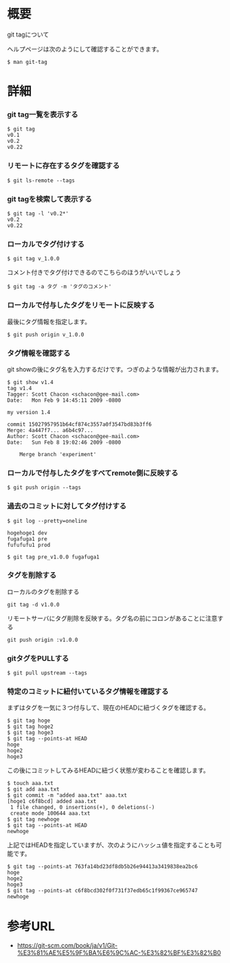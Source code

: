 # 概要
git tagについて

ヘルプページは次のようにして確認することができます。
```
$ man git-tag
```

# 詳細

### git tag一覧を表示する
```
$ git tag
v0.1
v0.2
v0.22
```

### リモートに存在するタグを確認する
```
$ git ls-remote --tags
```

### git tagを検索して表示する
```
$ git tag -l 'v0.2*'
v0.2
v0.22
```

### ローカルでタグ付けする
```
$ git tag v_1.0.0
```

コメント付きでタグ付けできるのでこちらのほうがいいでしょう
```
$ git tag -a タグ -m 'タグのコメント'
```

### ローカルで付与したタグをリモートに反映する
最後にタグ情報を指定します。
```
$ git push origin v_1.0.0
```

### タグ情報を確認する
git showの後にタグ名を入力するだけです。つぎのような情報が出力されます。
```
$ git show v1.4
tag v1.4
Tagger: Scott Chacon <schacon@gee-mail.com>
Date:   Mon Feb 9 14:45:11 2009 -0800

my version 1.4

commit 15027957951b64cf874c3557a0f3547bd83b3ff6
Merge: 4a447f7... a6b4c97...
Author: Scott Chacon <schacon@gee-mail.com>
Date:   Sun Feb 8 19:02:46 2009 -0800

    Merge branch 'experiment'
```

### ローカルで付与したタグをすべてremote側に反映する
```
$ git push origin --tags
```

### 過去のコミットに対してタグ付けする
```
$ git log --pretty=oneline

hogehoge1 dev
fugafuga1 pre
fufufufu1 prod

$ git tag pre_v1.0.0 fugafuga1
```

### タグを削除する
ローカルのタグを削除する
```
git tag -d v1.0.0
```

リモートサーバにタグ削除を反映する。タグ名の前にコロンがあることに注意する
```
git push origin :v1.0.0
```

### gitタグをPULLする
```
$ git pull upstream --tags
```

### 特定のコミットに紐付いているタグ情報を確認する
まずはタグを一気に３つ付与して、現在のHEADに紐づくタグを確認する。
```
$ git tag hoge
$ git tag hoge2
$ git tag hoge3
$ git tag --points-at HEAD
hoge
hoge2
hoge3
```

この後にコミットしてみるHEADに紐づく状態が変わることを確認します。
```
$ touch aaa.txt
$ git add aaa.txt
$ git commit -m "added aaa.txt" aaa.txt
[hoge1 c6f8bcd] added aaa.txt
 1 file changed, 0 insertions(+), 0 deletions(-)
 create mode 100644 aaa.txt
$ git tag newhoge
$ git tag --points-at HEAD
newhoge
```

上記ではHEADを指定していますが、次のようにハッシュ値を指定することも可能です。
```
$ git tag --points-at 763fa14bd23df8db5b26e94413a3419838ea2bc6
hoge
hoge2
hoge3
$ git tag --points-at c6f8bcd302f0f731f37edb65c1f99367ce965747
newhoge
```

# 参考URL
- https://git-scm.com/book/ja/v1/Git-%E3%81%AE%E5%9F%BA%E6%9C%AC-%E3%82%BF%E3%82%B0
